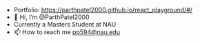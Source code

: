 - Portfolio: https://parthpatel2000.github.io/react_playground/#/
- 👋 Hi, I’m @ParthPatel2000
- Currently a Masters Student at NAU
- 📫 How to reach me pp594@nau.edu

<!---
ParthPatel2000/ParthPatel2000 is a ✨ special ✨ repository because its `README.md` (this file) appears on your GitHub profile.
You can click the Preview link to take a look at your changes.
--->
